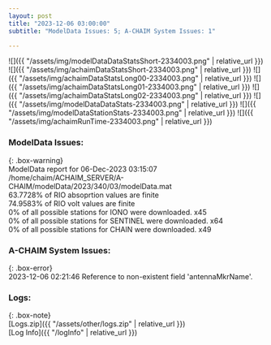 ```yaml
---
layout: post
title: "2023-12-06 03:00:00"
subtitle: "ModelData Issues: 5; A-CHAIM System Issues: 1"

---
```


![]({{ "/assets/img/modelDataDataStatsShort-2334003.png" | relative_url }})
![]({{ "/assets/img/achaimDataStatsShort-2334003.png" | relative_url }})
![]({{ "/assets/img/achaimDataStatsLong00-2334003.png" | relative_url }})
![]({{ "/assets/img/achaimDataStatsLong01-2334003.png" | relative_url }})
![]({{ "/assets/img/achaimDataStatsLong02-2334003.png" | relative_url }})
![]({{ "/assets/img/modelDataDataStats-2334003.png" | relative_url }})
![]({{ "/assets/img/modelDataStationStats-2334003.png" | relative_url }})
![]({{ "/assets/img/achaimRunTime-2334003.png" | relative_url }})


### ModelData Issues:  
  
{: .box-warning}  
 ModelData report for 06-Dec-2023 03:15:07   
 /home/chaim/ACHAIM_SERVER/A-CHAIM/modelData/2023/340/03/modelData.mat   
 63.7728% of RIO absoprtion values are finite   
 74.9583% of RIO volt values are finite   
 0% of all possible stations for IONO were downloaded. x45   
 0% of all possible stations for SENTINEL were downloaded. x64   
 0% of all possible stations for CHAIN were downloaded. x49   
  
### A-CHAIM System Issues:  
  
{: .box-error}  
2023-12-06 02:21:46 Reference to non-existent field 'antennaMkrName'.  

### Logs:  
  
{: .box-note}  
[Logs.zip]({{ "/assets/other/logs.zip" | relative_url }})  
[Log Info]({{ "/logInfo" | relative_url }})  
